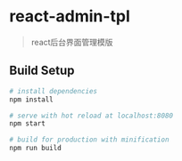 # react-admin-tpl

> react后台界面管理模版

## Build Setup

``` bash
# install dependencies
npm install

# serve with hot reload at localhost:8080
npm start

# build for production with minification
npm run build

```